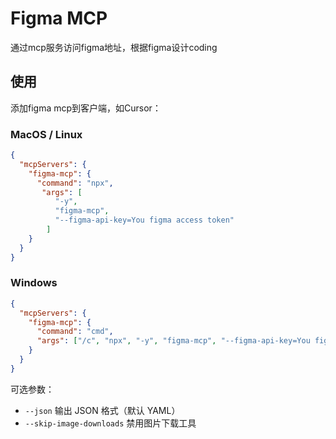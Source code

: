 # Figma MCP

通过mcp服务访问figma地址，根据figma设计coding

## 使用
添加figma mcp到客户端，如Cursor：

### MacOS / Linux

```json
{
  "mcpServers": {
    "figma-mcp": {
      "command": "npx",
       "args": [
          "-y",
          "figma-mcp",
          "--figma-api-key=You figma access token"
        ]
    }
  }
}
```

### Windows

```json
{
  "mcpServers": {
    "figma-mcp": {
      "command": "cmd",
      "args": ["/c", "npx", "-y", "figma-mcp", "--figma-api-key=You figma access token"]
    }
  }
}
```

   可选参数：
   - `--json` 输出 JSON 格式（默认 YAML）
   - `--skip-image-downloads` 禁用图片下载工具
